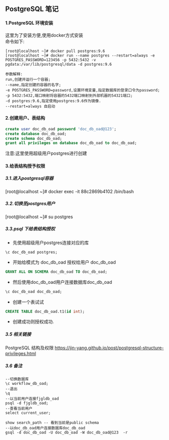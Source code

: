 ## PostgreSQL 笔记
####  1.PostgreSQL 环境安装
这里为了安装方便,使用docker方式安装  
命令如下:

````shell script
[root@localhost ~]# docker pull postgres:9.6
[root@localhost ~]# docker run --name postgres --restart=always -e POSTGRES_PASSWORD=123456 -p 5432:5432 -v pgdata:/var/lib/postgresql/data -d postgres:9.6

参数解释:
run,创建并运行一个容器;
--name,指定创建的容器的名字;
-e POSTGRES_PASSWORD=password,设置环境变量,指定数据库的登录口令为password;
-p 5432:5432,端口映射将容器的5432端口映射到外部机器的54321端口;
-d postgres:9.6,指定使用postgres:9.6作为镜像.
--restart=always 自启动
````

#### 2.创建用户、表结构

````sql
create user doc_db_oad password 'doc_db_oad@123';
create database doc_db_oad;
create schema doc_db_oad;
grant all privileges on database doc_db_oad to doc_db_oad;
````
 注意:这里使用超级用户postgres进行创建



 ####  3.给表结构授予权限 

 ##### 3.1.进入postgresql容器  
 [root@localhost ~]# docker exec -it 88c2869b4102 /bin/bash  
 ##### 3.2.切换至postgres用户  
 [root@localhost ~]# su postgres

 ##### 3.3.psql 下给表结构授权  
 + 先使用超级用户postgres连接对应的库 
 ````shell script
 \c doc_db_oad postgres;  
 ````
 + 开始给模式为 doc_db_oad 授权给用户 doc_db_oad
 ````sql  
 GRANT ALL ON SCHEMA doc_db_oad TO doc_db_oad;  
 ````
 + 然后使用doc_db_oad用户连接数据库doc_db_oad
 ````sql   
 \c doc_db_oad doc_db_oad;  
 ````
 + 创建一个表试试 
  ````sql 
 CREATE TABLE doc_db_oad.t1(id int);
  ````
 + 创建成功则授权成功.

 ##### 3.5 相关链接
 PostgreSQL 结构及权限
 https://jin-yang.github.io/post/postgresql-structure-privileges.html



 ##### 3.6 备注

 ````shell script
 --切换数据库
 \c workflow_db_oad;  
 --退出  
 \q
--以当前用户连接fjgldb_oad
psql -d fjgldb_oad;
--查看当前用户
select current_user;

show search_path -- 看到当前是public schema
--以doc_db_oad用户连接数据库doc_db_oad
gsql -d doc_db_oad -U doc_db_oad -W doc_db_oad@123  -r
 ````
